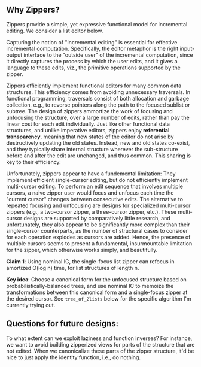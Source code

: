 Why Zippers?
-------------

Zippers provide a simple, yet expressive functional model for
incremental editing.  We consider a list editor below.  

Capturing the notion of "incremental editing" is essential for
effective incremental computation.  Specifically, the editor
metaphor is the right input-output interface to the "outside user"
of the incremental computation, since it directly captures the
process by which the user edits, and it gives a language to these
edits, viz., the primitive operations supported by the zipper.  

Zippers efficiently implement functional editors for many common
data structures.  This efficiency comes from avoiding unnecessary
traversals.  In functional programming, traversals consist of both
allocation and garbage collection, e.g., to reverse pointers along
the path to the focused sublist or subtree.  The design of zippers
ammortize the work of focusing and unfocusing the structure, over a
large number of edits, rather than pay the linear cost for each
edit individually.  Just like other functional data structures, and
unlike imperative editors, zippers enjoy **referential
transparency**, meaning that new states of the editor do not arise
by destructively updating the old states.  Instead, new and old
states co-exist, and they typically share internal structure
wherever the sub-structure before and after the edit are unchanged,
and thus common.  This sharing is key to their efficiency.  

Unfortunately, zippers appear to have a fundemental limitation:
They implement efficient single-cursor editing, but do not
efficiently implement multi-cursor editing.  To perform an edit
sequence that involves multiple cursors, a naive zipper user would
focus and unfocus each time the "current cursor" changes between
consecutive edits. The alternative to repeated focusing and
unfocusing are designs for specialized multi-cursor zippers (e.g.,
a two-cursor zipper, a three-cursor zipper, etc.).  These
multi-cursor designs are supported by comparatively little
research, and unfortunately, they also appear to be significantly
more complex than their single-cursor counterparts, as the number
of structural cases to consider for each operation explodes as
cursors are added.  Hence, the presence of multiple cursors seems
to present a fundamental, insurmountable limitation for the
zipper, which otherwise works simply, and beautifully.

**Claim 1**: Using nominal IC, the single-focus list zipper can refocus
in amortized O(log n) time, for list structures of length n.  

**Key idea**: Choose a canonical form for the unfocused structure based
on probabilistically-balanced trees, and use nominal IC to memoize
the transformations between this canonical form and a single-focus
zipper at the desired cursor.  See `tree_of_2lists` below for the
specific algorithm I'm currently trying out.  

Questions for future designs:
-------------------------------
To what extent can we exploit laziness and function inverses?  For
instance, we want to avoid building zipperized views for parts of
the structure that are not edited.  When we canonicalize these
parts of the zipper structure, it'd be nice to just apply the
identity function, i.e., do nothing.  

